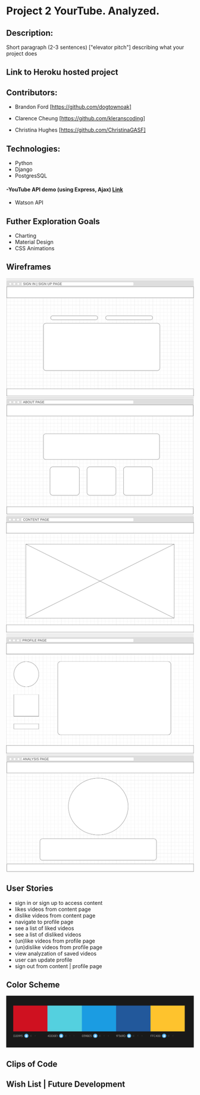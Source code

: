 # Project 2 YourTube. Analyzed.

## Description: 
Short paragraph (2-3 sentences) ["elevator pitch"] describing what your project does

## Link to Heroku hosted project

## Contributors:

- Brandon Ford [https://github.com/dogtownoak] 
 
- Clarence Cheung [https://github.com/kleranscoding] 
 
- Christina Hughes [https://github.com/ChristinaGASF]


## Technologies:
- Python
- Django
- PostgresSQL
#### -YouTube API demo (using Express, Ajax) [Link](https://github.com/ChristinaGASF/project_2/tree/youtube_api_demo/youtube-api-node)
- Watson API

## Futher Exploration Goals
- Charting
- Material Design
- CSS Animations

## Wireframes
<img src=https://github.com/ChristinaGASF/project_2/blob/master/wireframes/signin_page.png>
<img src=https://github.com/ChristinaGASF/project_2/blob/master/wireframes/about_page.png>
<img src=https://github.com/ChristinaGASF/project_2/blob/master/wireframes/content_page.png>
<img src=https://github.com/ChristinaGASF/project_2/blob/master/wireframes/profile_page.png>
<img src=https://github.com/ChristinaGASF/project_2/blob/master/wireframes/analysis_page.png>

## User Stories
- sign in or sign up to access content
- likes videos from content page
- dislike videos from content page
- navigate to profile page
- see a list of liked videos
- see a list of disliked videos
- (un)like videos from profile page
- (un)dislike videos from profile page
- view analyzation of saved videos
- user can update profile
- sign out from content | profile page

## Color Scheme
<img src=https://github.com/ChristinaGASF/project_2/blob/master/project_2_app/media/color_scheme.png>

## Clips of Code

## Wish List | Future Development
